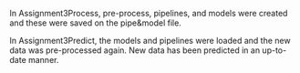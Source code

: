 In Assignment3Process, pre-process, pipelines, and models were created and these were saved on the pipe&model file. 

In Assignment3Predict, the models and pipelines were loaded and the new data was pre-processed again. New data has been predicted in an up-to-date manner.
